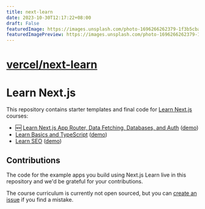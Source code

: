 ```yaml
---
title: next-learn
date: 2023-10-30T12:17:22+08:00
draft: False
featuredImage: https://images.unsplash.com/photo-1696266262379-1f3b5cbaf114?ixid=M3w0NjAwMjJ8MHwxfHJhbmRvbXx8fHx8fHx8fDE2OTg2MzkzMTZ8&ixlib=rb-4.0.3
featuredImagePreview: https://images.unsplash.com/photo-1696266262379-1f3b5cbaf114?ixid=M3w0NjAwMjJ8MHwxfHJhbmRvbXx8fHx8fHx8fDE2OTg2MzkzMTZ8&ixlib=rb-4.0.3
---
```


# [vercel/next-learn](https://github.com/vercel/next-learn)

# Learn Next.js

This repository contains starter templates and final code for [Learn Next.js](https://nextjs.org/learn) courses:

- 🆕 [Learn Next.js App Router, Data Fetching, Databases, and Auth](https://nextjs.org/learn) ([demo](https://next-learn-dashboard.vercel.sh))
- [Learn Basics and TypeScript](https://nextjs.org/learn-pages-router/basics/create-nextjs-app) ([demo](https://next-learn-starter.vercel.app))
- [Learn SEO](https://nextjs.org/learn-pages-router/seo/introduction-to-seo) ([demo](https://next-seo-starter.vercel.app))

## Contributions

The code for the example apps you build using Next.js Learn live in this repository and we'd be grateful for your contributions.

The course curriculum is currently not open sourced, but you can [create an issue](https://github.com/vercel/next-learn/issues/new) if you find a mistake.
